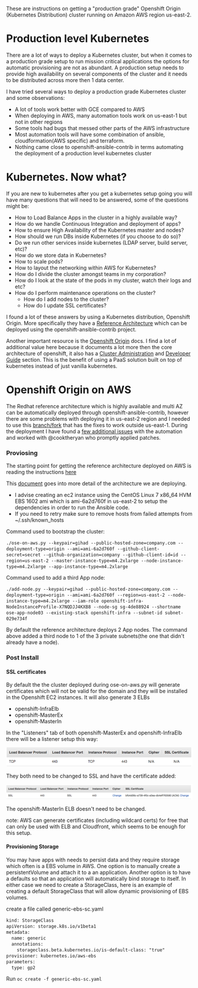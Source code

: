 These are instructions on getting a "production grade" Openshift Origin (Kubernetes Distribution) cluster running on Amazon AWS region us-east-2.

# Production level Kubernetes

There are a lot of ways to deploy a Kubernetes cluster, but when it comes to a production grade setup to run mission critical applications the options for automatic provisioning are not as abundant. A production setup needs to provide high availability on several components of the cluster and it needs to be distributed across more then 1 data center.

I have tried several ways to deploy a production grade Kubernetes cluster and some observations:

 - A lot of tools work better with GCE compared to AWS
 - When deploying in AWS, many automation tools work on us-east-1 but not in other regions
 - Some tools had bugs that messed other parts of the AWS infrastructure
 - Most automation tools will have some combination of ansible, cloudformation(AWS specific) and terraform.
 - Nothing came close to openshift-ansible-contrib in terms automating the deployment of a production level kubernetes cluster

# Kubernetes. Now what?

 If you are new to kubernetes after you get a kubernetes setup going you will have many questions that will need to be answered, some of the questions might be:

- How to Load Balance Apps in the cluster in a highly available way?
- How do we handle Continuous Integration and deployment of apps?
- How to ensure High Availability of the Kubernetes master and nodes?
- How should we run DBs inside Kubernetes (if you choose to do so)?
- Do we run other services inside kubernetes (LDAP server, build server, etc)?
- How do we store data in Kubernetes?
- How to scale pods?
- How to layout the networking within AWS for Kubernetes?
- How do I divide the cluster amongst teams in my corporation?
- How do I look at the state of the pods in my cluster, watch their logs and etc?
- How do I perform maintenance operations on the cluster?
  - How do I add nodes to the cluster?
  - How do I update SSL certificates?


I found a lot of these answers by using a Kubernetes distribution, Openshift Origin. More specifically they have a [Reference Architecture](https://access.redhat.com/documentation/en-us/reference_architectures/2016/html-single/deploying_openshift_container_platform_3_on_amazon_web_services/#Add-Node) which can be deployed using the openshift-ansible-contrib project.

Another important resource is the [Openshift Origin](https://docs.openshift.org/latest/welcome/index.html) docs. I find a lot of additional value here because it documents a lot more then the core architecture of openshift, it also has a [Cluster Administration](https://docs.openshift.org/latest/admin_guide/index.html) and [Developer Guide](https://docs.openshift.org/latest/dev_guide/index.html) section. This is the benefit of using a PaaS solution built on top of kubernetes instead of just vanilla kubernetes.

# Openshift Origin on AWS

The Redhat reference architecture which is highly available and multi AZ can be automatically deployed through openshift-ansible-contrib, however there are some problems with deploying it in us-east-2 region and I needed to use this [branch/fork](https://github.com/cooktheryan/openshift-ansible-contrib/tree/az) that has the fixes to work outside us-east-1. During the deployment I have found a [few additional issues](https://github.com/openshift/openshift-ansible-contrib/pull/212) with the automation and worked with @cooktheryan who promptly applied patches.

### Proviosing

The starting point for getting the reference architecture deployed on AWS is reading the instructions [here](https://github.com/openshift/openshift-ansible-contrib/blob/master/reference-architecture/aws-ansible/README.md)

This [document](https://access.redhat.com/documentation/en-us/reference_architectures/2016/html-single/deploying_openshift_container_platform_3_on_amazon_web_services/) goes into more detail of the architecture we are deploying.

- I advise creating an ec2 instance using the CentOS Linux 7 x86_64 HVM EBS 1602 ami which is ami-6a2d760f in us-east-2 to setup the dependencies in order to run the Ansible code.
- If you need to retry make sure to remove hosts from failed attempts from ~/.ssh/known_hosts

Command used to bootstrap the cluster:
```
./ose-on-aws.py --keypair=gihad --public-hosted-zone=company.com --deployment-type=origin --ami=ami-6a2d760f --github-client-secret=secret --github-organization=company --github-client-id=id --region=us-east-2 --master-instance-type=m4.2xlarge --node-instance-type=m4.2xlarge --app-instance-type=m4.2xlarge
```

Command used to add a third App node:
```
./add-node.py --keypair=gihad --public-hosted-zone=company.com --deployment-type=origin --ami=ami-6a2d760f --region=us-east-2 --node-instance-type=m4.2xlarge --iam-role openshift-infra-NodeInstanceProfile-X7NQDJJ4KXB8 --node-sg sg-4de88924 --shortname ose-app-node03 --existing-stack openshift-infra --subnet-id subnet-029e734f
```
By default the reference architecture deploys 2 App nodes. The command above added a third node to 1 of the 3 private subnets(the one that didn't already have a node).

### Post Install

#### SSL certificates

By default the the cluster deployed during ose-on-aws.py will generate certificates which will not be valid for the domain and they will be installed in the Openshift EC2 instances. It will also generate 3 ELBs

- openshift-InfraElb
- openshift-MasterEx
- openshift-MasterIn

In the "Listeners" tab of both openshift-MasterEx and openshift-InfraElb there will be a listener setup this way:

![](tcp.png)

They both need to be changed to SSL and have the certificate added:

![](ssl.png)

The openshift-MasterIn ELB doesn't need to be changed.

note: AWS can generate certificates (including wildcard certs) for free that can only be used with ELB and Cloudfront, which seems to be enough for this setup.

#### Provisioning Storage

You may have apps with needs to persist data and they require storage which often is a EBS volume in AWS. One option is to manually create a persistentVolume and attach it to a an application. Another option is to have a defaults so that an application will automatically bind storage to itself. In either case we need to create a StorageClass, here is an example of creating a default StorageClass that will allow dynamic provisioning of EBS volumes.

create a file called generic-ebs-sc.yaml
```
kind: StorageClass
apiVersion: storage.k8s.io/v1beta1
metadata:
  name: generic
  annotations:
    storageclass.beta.kubernetes.io/is-default-class: "true"
provisioner: kubernetes.io/aws-ebs
parameters:
  type: gp2
```

Run `oc create -f generic-ebs-sc.yaml`

